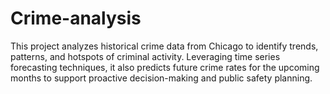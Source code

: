 # Crime-analysis
This project analyzes historical crime data from Chicago to identify trends, patterns, and hotspots of criminal activity. Leveraging time series forecasting techniques, it also predicts future crime rates for the upcoming months to support proactive decision-making and public safety planning.
